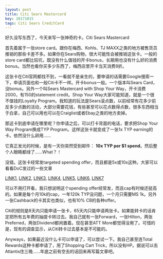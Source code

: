 ```yaml
---
layout: post
title: Citi Sears Mastercard
key: 20171015
tags: Citi Sears CreditCard
---
```


好久没写东西了，今天来写一张神奇的卡。Citi Sears Mastercard

首先着属于一张store card。跟你在梅西、Kohls、TJ MAXX之类的地方被售货员推销的那些卡差不多。如果你在Sears购物，很大可能性会被推销这张卡。一般的store card都比较坑，既没有什么值钱的开卡bonus，长期用也没有什么好的消费bonus。当然也看你买多少东西了，梅西店里开卡当天消费8折。

这张卡在Citi官网都找不到，一看就不是亲生的，要申请的话需要Google搜索一下，申请页面也和一般Citi卡不一样。开卡bonus一般。一个版本叫Sears Card，没bonus。另外一个叫Sears Mastercard with Shop Your Way，开卡消费2000，有150的statement credit。Shop Your Way大家可能知道，就是一个很不值钱的Loyalty Program。我知道的玩法是Sears滚点数，以前经常有花多少前反多少点数的活动，大部分需要花钱，有些甚至可以花点数得点数，很多东西相当于白拿，自己可以用也可以在Craiglist或者Ebay之类的地方卖掉。

那这卡到底申请在哪里呢？你申请之后，可以打卡背面的电话，要求把Shop Your Way Program换成TYP Program。这样这张卡就变成了一张1x TYP earning的卡。依然没什么卵用……

它真正发光的时候，是有一天你突然受到邮件：
**10x TYP per $1 spend**。然后整个人眼睛都绿了……What？！

没错。这张卡经常发targeted spending offer，而且都是5x或10x这种。大家可以看看DoC发过的一些文章


[LINK1](https://www.doctorofcredit.com/targeted-citi-sears-10x-typ-10-cashback-offer-gas/), 
[LINK2](https://www.doctorofcredit.com/targeted-spending-bonuses-5x-citi-sears-10-100-points-banana-republic/), 
[LINK3](https://www.doctorofcredit.com/citi-sears-mastercard-150-sign-bonus-great-ongoing-spend-bonuses-53-categories/), 
[LINK4](https://www.doctorofcredit.com/targeted-citi-sears-10x-typ-10-cashback-offer/), 
[LINK5](https://www.doctorofcredit.com/targeted-citi-sears-offering-bonus-10x10-back-gas-grocery-restaurants/), 
[LINK6](https://www.doctorofcredit.com/targeted-citi-sears-offering-10x10-back-gas-grocery-restaurants/), 
[LINK7](https://www.doctorofcredit.com/citi-sears-madness-10x10-back-online-purchases/)

可以不用打开看，我只想说明这个spending offer经常发，而且cap有时候还挺高的。如果是每个月10k的cap，一年120k TYP没问题，一个月只需要MS 1k。另外一张Cashback的卡其实也类似，也有10% CB的各种offer。

Citi的规则是8天内只能申请一张卡，65天内只能申请两张卡。如果能转卡的话肯定把所有五年费的抽提卡转过去。我自己就有一张Forward，一张Hilton，两张Preferred，两张Dividend都闲置着。现在甚至ATT More都觉得没用了。可惜的是，现有的调查显示，从Citi转卡过去基本是不可能的。

Anyways，如果最近没什么卡可以申请了，可以尝试一下。我自己甚至连Total Rewards这种卡都申请了，用了Shopping Cart Trick，所以没有HP。据说可以去Atlantis住三晚……年底之前有空去的话回来再写篇文章吧。

 

 
